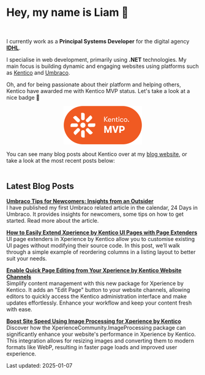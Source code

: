 # Hey, my name is Liam 👋

<br/>

I currently work as a **Principal Systems Developer** for the digital agency **[IDHL](https://www.idhlagency.com)**.

I specialise in web development, primarily using **.NET** technologies. My main focus is building dynamic and engaging websites using platforms such as [Kentico](https://www.kentico.com) and [Umbraco](https://umbraco.com/).

Oh, and for being passionate about their platform and helping others, Kentico have awarded me with Kentico MVP status. Let's take a look at a nice badge 👀

<div align="center">

[<img src="images/kentico-mvp.png" alt="Kentico MVP" width="204" height="100">](https://www.kentico.com/partners/mvp-program)

</div>

You can see many blog posts about Kentico over at my [blog website](https://www.goldfinch.me/), or take a look at the most recent posts below:<br/><br/>

## Latest Blog Posts

**[Umbraco Tips for Newcomers: Insights from an Outsider](https://www.goldfinch.me/blog/umbraco-tips-for-newcomers-insights-from-an-outsider)**  
I have published my first Umbraco related article in the calendar, 24 Days in Umbraco. It provides insights for newcomers, some tips on how to get started. Read more about the article.


**[How to Easily Extend Xperience by Kentico UI Pages with Page Extenders](https://www.goldfinch.me/blog/how-to-easily-extend-xperience-by-kentico-ui-pages-with-page-extenders)**  
UI page extenders in Xperience by Kentico allow you to customise existing UI pages without modifying their source code. In this post, we’ll walk through a simple example of reordering columns in a listing layout to better suit your needs.


**[Enable Quick Page Editing from Your Xperience by Kentico Website Channels](https://www.goldfinch.me/blog/enable-quick-page-editing-from-your-xperience-by-kentico-website-channels)**  
Simplify content management with this new package for Xperience by Kentico. It adds an "Edit Page" button to your website channels, allowing editors to quickly access the Kentico administration interface and make updates effortlessly. Enhance your workflow and keep your content fresh with ease.


**[Boost Site Speed Using Image Processing for Xperience by Kentico](https://www.goldfinch.me/blog/boost-site-speed-using-image-processing-for-xperience-by-kentico)**  
Discover how the XperienceCommunity.ImageProcessing package can significantly enhance your website's performance in Xperience by Kentico. This integration allows for resizing images and converting them to modern formats like WebP, resulting in faster page loads and improved user experience.


Last updated: 2025-01-07
